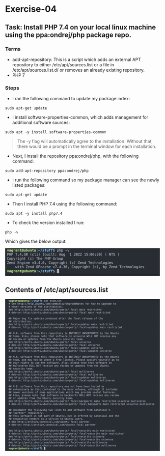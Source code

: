 # Exercise-04

## Task: Install PHP 7.4 on your local linux machine using the ppa:ondrej/php package repo.

### Terms
-  add-apt-repository: This is  a  script  which  adds  an  external  APT  repository  to   either
       /etc/apt/sources.list or a file in /etc/apt/sources.list.d/ or removes an already existing
       repository.
- PHP 7

### Steps

- I ran the following command to update my package index:

```
sudo apt-get update
```

- I install software-properties-common, which adds management for additional software sources:

```
sudo apt -y install software-properties-common
```

> The -y flag will automatically agree to the installation. Without that, there would be a prompt in the terminal window for each installation.

- Next, I install the repository ppa:ondrej/php, with the following command:

```
sudo add-apt-repository ppa:ondrej/php
```

- I run the following command so my package manager can see the newly listed packages:

```
sudo apt-get update
```

- Then I install PHP 7.4 using the following command:

```
sudo apt -y install php7.4
```

- To check the version installed I run:

```
php -v
```

Which gives the below output:

![php7](images/php7.png)

## Contents of /etc/apt/sources.list

![etc-apt-sources](images/etc-apt-sources.png)
